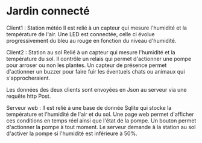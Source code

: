 # Jardin connecté 

Client1 : Station météo
Il est relié à un capteur qui mesure l'humidité et la température de l'air. Une LED est connectée, celle ci évolue progressivement du bleu au rouge en fonction du niveau d'humidité.

Client2 : Station au sol
Relié à un capteur qui mesure l'humidité et la température du sol. Il contrôle un relais qui permet d'actionner une pompe pour arroser ou non les plantes. Un capteur de présence permet d'actionner un buzzer pour faire fuir les éventuels chats ou animaux qui s'approcheraient.

Les données des deux clients sont envoyées en Json au serveur via une requête http Post. 

Serveur web : 
Il est relié à une base de donnée Sqlite qui stocke la température et l'humidité de l'air et du sol. Une page web permet d'afficher ces conditions en temps réel ainsi que l'état de la pompe. Un bouton permet d'actionner la pompe à tout moment. Le serveur demande à la station au sol d'activer la pompe si l'humidité est inférieure à 50%.